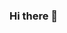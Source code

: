 ### Hi there 👋

<!--
**DocBrumm/DocBrumm** is a ✨ _special_ ✨ repository because its `README.md` (this file) appears on your GitHub profile.

Here are some ideas to get you started:

- 🔭 I’m currently working on my GTA Server
- 🌱 I’m currently learning ... HTML, CSS, NodeJS, JavaScript
- 🤔 I’m looking for help with ... MongoDB
- 📫 How to reach me: https://discord.com/users/670958936798658579
- ⚡ Fun fact: I´m bad in coding

